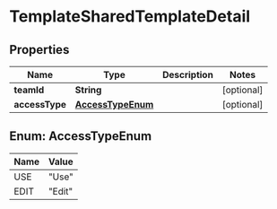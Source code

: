 

# TemplateSharedTemplateDetail


## Properties

| Name | Type | Description | Notes |
|------------ | ------------- | ------------- | -------------|
|**teamId** | **String** |  |  [optional] |
|**accessType** | [**AccessTypeEnum**](#AccessTypeEnum) |  |  [optional] |



## Enum: AccessTypeEnum

| Name | Value |
|---- | -----|
| USE | &quot;Use&quot; |
| EDIT | &quot;Edit&quot; |



